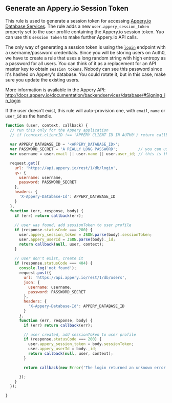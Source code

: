 ## Generate an Appery.io Session Token

This rule is used to generate a session token for accessing [Appery.io Database Services](http://appery.io/). The rule
adds a new `user.appery_session_token` property set to the user profile containing the Appery.io session token. Yuo can use this `session token` to make further Appery.io API calls. 

The only way of generating a session token is using the [`login`](http://docs.appery.io/documentation/users-rest-api/) endpoint with a username/password credentials. Since you will be storing users on Auth0, we have to create a rule that uses a long random string with high entropy as a password for all users. You can think of it as a replacement for an API master key to obtain `session tokens`. Nobody can see this password since it's hashed on Appery's database. You could rotate it, but in this case, make sure you update the existing users.

More information is available in the Appery API: http://docs.appery.io/documentation/backendservices/database/#Signing_in_login

If the user doesn't exist, this rule will auto-provision one, with `email`, `name` or `user_id` as the handle.

```js
function (user, context, callback) {
  // run this only for the Appery application
  // if (context.clientID !== 'APPERY CLIENT ID IN AUTH0') return callback(null, user, context);
  
  var APPERY_DATABASE_ID = '<APPERY_DATABASE_ID>';
  var PASSWORD_SECRET = 'A REALLY LONG PASSWORD';         // you can use this to generate one http://www.random.org/strings/
  var username = user.email || user.name || user.user_id; // this is the Auth0 user prop that will be mapped to the username in the db

  request.get({
    url: 'https://api.appery.io/rest/1/db/login',
    qs: {
      username: username,
      password: PASSWORD_SECRET
    },
    headers: {
      'X-Appery-Database-Id': APPERY_DATABASE_ID
    }
  }, 
  function (err, response, body) {
    if (err) return callback(err);
    
    // user was found, add sessionToken to user profile
    if (response.statusCode === 200) {
      user.appery_session_token = JSON.parse(body).sessionToken;
      user.appery_userId = JSON.parse(body)._id;
      return callback(null, user, context);
    }
    
    // user don't exist, create it
    if (response.statusCode === 404) {
      console.log('not found');
      request.post({
        url: 'https://api.appery.io/rest/1/db/users',
        json: {
          username: username,
          password: PASSWORD_SECRET
        },
        headers: {
          'X-Appery-Database-Id': APPERY_DATABASE_ID
        }
      }, 
      function (err, response, body) {
        if (err) return callback(err);

        // user created, add sessionToken to user profile
        if (response.statusCode === 200) {
          user.appery_session_token = body.sessionToken;
          user.appery_userId = body._id;
          return callback(null, user, context);
        }

        return callback(new Error('The login returned an unknown error. Body: ' + body));

      });
    }
  });

}
```
